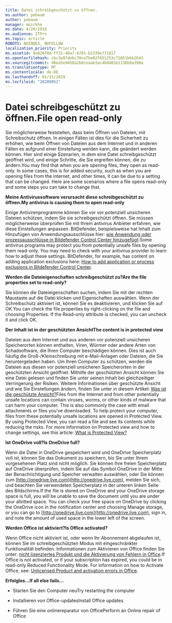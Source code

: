 ```yaml
---
title: Datei schreibgeschützt zu öffnen.
ms.author: pebaum
author: pebaum
manager: mnirkhe
ms.date: 4/26/2018
ms.audience: ITPro
ms.topic: article
ROBOTS: NOINDEX, NOFOLLOW
localization_priority: Priority
ms.assetid: 6a828f8d-ff31-40a7-b701-b2339e771817
ms.openlocfilehash: cbc3a97debc70ce7be02f651253c71651bbb2643
ms.sourcegitcommit: d6ea5e9458a2b8ceaab3ac4bd483e1130b9a398a
ms.translationtype: MT
ms.contentlocale: de-DE
ms.lasthandoff: 01/15/2019
ms.locfileid: "28289052"
---
```

# <a name="file-open-read-only"></a><span data-ttu-id="fe8bf-102">Datei schreibgeschützt zu öffnen.</span><span class="sxs-lookup"><span data-stu-id="fe8bf-102">File open read-only</span></span>

<span data-ttu-id="fe8bf-p101">Sie möglicherweise feststellen, dass beim Öffnen von Dateien, mit Schreibschutz öffnen. In einigen Fällen ist dies für die Sicherheit zu erhöhen, wie beim Öffnen von Dateien aus dem Internet und in anderen Fällen es aufgrund einer Einstellung werden kann, die geändert werden können. Hier sind einige Szenarien, in dem eine Datei schreibgeschützt geöffnet wird, und einige Schritte, die Sie ergreifen können, die zu ändern.</span><span class="sxs-lookup"><span data-stu-id="fe8bf-p101">You may find that when you are opening files, they open as read-only. In some cases, this is for added security, such as when you are opening files from the internet, and other times, it can be due to a setting that can be changed. Here are some scenarios where a file opens read-only and some steps you can take to change that.</span></span>
  
 <span data-ttu-id="fe8bf-106">**Meine Antivirussoftware verursacht diese schreibgeschützt zu öffnen.**</span><span class="sxs-lookup"><span data-stu-id="fe8bf-106">**My antivirus is causing them to open read-only**</span></span>
  
<span data-ttu-id="fe8bf-p102">Einige Antivirenprogramme können Sie vor vor potenziell unsicheren Dateien schützen, indem Sie sie schreibgeschützt öffnen. Sie müssen möglicherweise überprüfen Sie mit Ihrem antivirus Anbieter erfahren, wie diese Einstellungen anpassen. BitDefender, beispielsweise hat Inhalt zum Hinzufügen von Anwendungsausschlüsse hier: [wie Anwendung oder prozessausschlüsse in Bitdefender Control Center hinzugefügt](https://www.bitdefender.com/support/how-to-add-application-or-process-exclusions-in-bitdefender-control-center-1119.mdl).</span><span class="sxs-lookup"><span data-stu-id="fe8bf-p102">Some antivirus programs may protect you from potentially unsafe files by opening them read-only. You may need to check with your antivirus provider to learn how to adjust these settings. BitDefender, for example, has content on adding application exclusions here: [How to add application or process exclusions in Bitdefender Control Center](https://www.bitdefender.com/support/how-to-add-application-or-process-exclusions-in-bitdefender-control-center-1119.mdl).</span></span>
  
 <span data-ttu-id="fe8bf-110">**Werden die Dateieigenschaften schreibgeschützt zu?**</span><span class="sxs-lookup"><span data-stu-id="fe8bf-110">**Are the file properties set to read-only?**</span></span>
  
<span data-ttu-id="fe8bf-p103">Sie können die Dateieigenschaften suchen, indem Sie mit der rechten Maustaste auf die Datei klicken und Eigenschaften auswählen. Wenn der Schreibschutz aktiviert ist, können Sie es deaktivieren, und klicken Sie auf OK.</span><span class="sxs-lookup"><span data-stu-id="fe8bf-p103">You can check the file properties by right-clicking on the file and choosing Properties. If the Read-only attribute is checked, you can uncheck it and click OK.</span></span>
  
 <span data-ttu-id="fe8bf-113">**Der Inhalt ist in der geschützten Ansicht**</span><span class="sxs-lookup"><span data-stu-id="fe8bf-113">**The content is in protected view**</span></span>
  
<span data-ttu-id="fe8bf-p104">Dateien aus dem Internet und aus anderen vor potenziell unsicheren Speicherorten können enthalten, Viren, Würmer oder andere Arten von Schadsoftware, die Ihren Computer beschädigen können. Dies ist auch häufig die Groß-/Kleinschreibung mit e-Mail-Anlagen oder Dateien, die Sie heruntergeladen haben. Um Ihren Computer zu schützen, werden die Dateien aus diesen vor potenziell unsicheren Speicherorten in der geschützten Ansicht geöffnet. Mithilfe der geschützten Ansicht können Sie eine Datei gelesen und finden Sie unter seinen Inhalt bei gleichzeitiger Verringerung der Risiken. Weitere Informationen über geschützte Ansicht und wie Sie Einstellungen ändern, finden Sie unter in diesem Artikel: [Was ist die geschützte Ansicht?](https://support.office.com/en-us/article/d6f09ac7-e6b9-4495-8e43-2bbcdbcb6653)</span><span class="sxs-lookup"><span data-stu-id="fe8bf-p104">Files from the Internet and from other potentially unsafe locations can contain viruses, worms, or other kinds of malware that can harm your computer. This is also commonly the case with email attachments or files you've downloaded. To help protect your computer, files from these potentially unsafe locations are opened in Protected View. By using Protected View, you can read a file and see its contents while reducing the risks. For more information on Protected view and how to change settings, see this article: [What is Protected View?](https://support.office.com/en-us/article/d6f09ac7-e6b9-4495-8e43-2bbcdbcb6653)</span></span>
  
 <span data-ttu-id="fe8bf-119">**Ist OneDrive voll?**</span><span class="sxs-lookup"><span data-stu-id="fe8bf-119">**Is OneDrive full?**</span></span>
  
<span data-ttu-id="fe8bf-p105">Wenn die Datei in OneDrive gespeichert wird und OneDrive Speicherplatz voll ist, können Sie das Dokument zu speichern, bis Sie unter Ihrem vorgesehenen Platz sind nicht möglich. Sie können Ihre freien Speicherplatz auf OneDrive überprüfen, indem Sie auf das Symbol OneDrive in der Mitte der Benachrichtigung und Speicher verwalten auswählen, oder Sie können zum [http://onedrive.live.com](http://onedrive.live.com), melden Sie sich, und beachten Sie verwendeten Speicherplatz in der unteren linken Seite des Bildschirms.</span><span class="sxs-lookup"><span data-stu-id="fe8bf-p105">If the file is stored on OneDrive and your OneDrive storage space is full, you will be unable to save the document until you are under your allotted space. You can check your free space on OneDrive by clicking the OneDrive icon in the notification center and choosing Manage storage, or you can go to [http://onedrive.live.com](http://onedrive.live.com), sign in, and note the amount of used space in the lower left of the screen.</span></span>
  
 <span data-ttu-id="fe8bf-122">**Werden Office ist aktiviert?**</span><span class="sxs-lookup"><span data-stu-id="fe8bf-122">**Is Office activated?**</span></span>
  
<span data-ttu-id="fe8bf-p106">Wenn Office nicht aktiviert ist, oder wenn Ihr Abonnement abgelaufen ist, können Sie im schreibgeschützten Modus mit eingeschränkter Funktionalität befinden. Informationen zum Aktivieren von Office finden Sie unter: [nicht lizenziertes Produkt und die Aktivierung von Fehlern in Office](https://support.office.com/en-us/article/unlicensed-product-and-activation-errors-in-office-0d23d3c0-c19c-4b2f-9845-5344fedc4380).</span><span class="sxs-lookup"><span data-stu-id="fe8bf-p106">If Office is not activated, or if your subscription has expired, you could be in read-only Reduced Functionality Mode. For information on how to Activate Office, see: [Unlicensed Product and activation errors in Office](https://support.office.com/en-us/article/unlicensed-product-and-activation-errors-in-office-0d23d3c0-c19c-4b2f-9845-5344fedc4380).</span></span>
  
 <span data-ttu-id="fe8bf-125">**Erfolglos...**</span><span class="sxs-lookup"><span data-stu-id="fe8bf-125">**If all else fails...**</span></span>
  
- <span data-ttu-id="fe8bf-126">Starten Sie den Computer neu</span><span class="sxs-lookup"><span data-stu-id="fe8bf-126">Try restarting the computer</span></span>
    
- <span data-ttu-id="fe8bf-127">Installieren von Office-updates</span><span class="sxs-lookup"><span data-stu-id="fe8bf-127">Install Office updates</span></span>
    
- <span data-ttu-id="fe8bf-128">Führen Sie eine onlinereparatur von Office</span><span class="sxs-lookup"><span data-stu-id="fe8bf-128">Perform an Online repair of Office</span></span>
    

